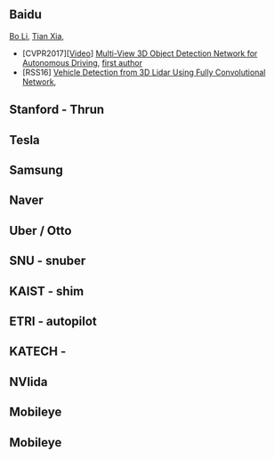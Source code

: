 


## Baidu 

[Bo Li](http://prclibo.github.io/), [Tian Xia](https://scholar.google.com/citations?hl=en&user=A_mVzqAAAAAJ&view_op=list_works&sortby=pubdate), 

* [CVPR2017][[Video](http://3dimage.ee.tsinghua.edu.cn/download?filename=files/XiaozhiChen/mv3d/mv3d_kitti.webm)] [Multi-View 3D Object Detection Network for Autonomous Driving](https://arxiv.org/pdf/1611.07759.pdf), [first author](http://3dimage.ee.tsinghua.edu.cn/cxz)
* [RSS16] [Vehicle Detection from 3D Lidar Using Fully Convolutional Network](https://arxiv.org/pdf/1608.07916.pdf), 

## Stanford - Thrun



## Tesla



## Samsung



## Naver



## Uber / Otto



## SNU - snuber

## KAIST - shim


## ETRI - autopilot

## KATECH - 




## NVIida


## Mobileye


## Mobileye



